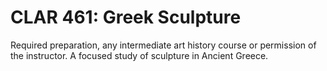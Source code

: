 # CLAR 461: Greek Sculpture

Required preparation, any intermediate art history course or permission of the instructor. A focused study of sculpture in Ancient Greece.